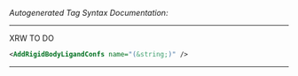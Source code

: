 _Autogenerated Tag Syntax Documentation:_

---
XRW TO DO

```xml
<AddRigidBodyLigandConfs name="(&string;)" />
```



---
